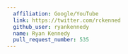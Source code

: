 ```yaml
---
  affiliation: Google/YouTube
  link: https://twitter.com/rckenned
  github_user: ryankennedy
  name: Ryan Kennedy
  pull_request_number: 535
---
```

